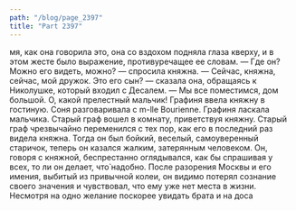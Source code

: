 ```yaml
---
path: "/blog/page_2397"
title: "Part 2397"
---
```


мя, как она говорила это, она со вздохом подняла глаза кверху, и в этом жесте было выражение, противуречащее ее словам.
— Где он? Можно его видеть, можно? — спросила княжна.
— Сейчас, княжна, сейчас, мой дружок. Это его сын? — сказала она, обращаясь к Николушке, который входил с Десалем. — Мы все поместимся, дом большой. О, какой прелестный мальчик!
Графиня ввела княжну в гостиную. Соня разговаривала с m-lle Bourienne. Графиня ласкала мальчика. Старый граф вошел в комнату, приветствуя княжну. Старый граф чрезвычайно переменился с тех пор, как его в последний раз видела княжна. Тогда он был бойкий, веселый, самоуверенный старичок, теперь он казался жалким, затерянным человеком. Он, говоря с княжной, беспрестанно оглядывался, как бы спрашивая у всех, то ли он делает, что̀ надобно. После разорения Москвы и его имения, выбитый из привычной колеи, он видимо потерял сознание своего значения и чувствовал, что ему уже нет места в жизни.
Несмотря на одно желание поскорее увидать брата и на доса
